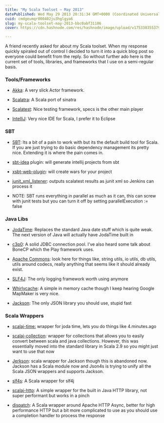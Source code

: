 ```yaml
---
title: "My Scala Toolset — May 2013"
datePublished: Wed May 29 2013 20:31:34 GMT+0000 (Coordinated Universal Time)
cuid: cmdgeumqr000402ju3hglgya6
slug: my-scala-toolset-may-2013-bbc0abf31106
cover: https://cdn.hashnode.com/res/hashnode/image/upload/v1753303553793/d19d3eca-524f-45e1-aecb-854edcc1a3dc.png

---
```


A friend recently asked for about my Scala toolset. When my response quickly spiraled out of control I decided to turn it into a quick blog post so everyone could benefit from the reply. So without further ado here is the current set of tools, libraries, and frameworks that I use on a semi-regular basis.

### Tools/Frameworks

* [Akka](http://akka.io/): A very slick Actor framework.
    
* [Scalatra](http://www.scalatra.org/): A Scala port of sinatra
    
* [Scalatest](http://www.scalatest.org/): Nice testing framework, specs is the other main player
    
* [IntelliJ](http://www.jetbrains.com/idea/): Very nice IDE for Scala, I prefer it to Eclipse
    

### SBT

* [SBT](http://www.scala-sbt.org/): Its a bit of a pain to work with but its the default build tool for Scala. If you are just trying to do basic dependency management its pretty nice. Extending it is where the pain comes in.
    
* [sbt-idea](https://github.com/mpeltonen/sbt-idea) plugin: will generate intellij projects from sbt
    
* [xsbt-web-plugin](https://github.com/JamesEarlDouglas/xsbt-web-plugin): will create wars for your project
    
* [junit\_xml\_listener](https://github.com/ijuma/junit_xml_listener): outputs scalatest results as junit xml so Jenkins can process it
    
* NOTE: SBT runs everything in parallel as much as it can, this can screw with junit tests but you can turn it off by setting parallelExecution := false
    

### Java Libs

* [JodaTime](http://joda-time.sourceforge.net/): Replaces the standard Java date stuff which is quite weak. The next version of Java will actually have JodaTime built in
    
* [c3p0](http://www.mchange.com/projects/c3p0/): A solid JDBC connection pool. I’ve also heard some talk about BoneCP which the Play framework uses.
    
* [Apache Commons](http://commons.apache.org/): look here for things like, string utils, io utils, db utils, utils around codecs, really anything that seems like it should already exist.
    
* [SLF4J](http://www.slf4j.org/): The only logging framework worth using anymore
    
* [Whirlycache](https://code.google.com/p/whirlycache/): A simple in memory cache though I keep hearing Google MapMaker is very nice.
    
* [Jackson](http://jackson.codehaus.org/): The only JSON library you should use, stupid fast
    

### Scala Wrappers

* [scalaj-time:](https://github.com/jorgeortiz85/scala-time) wrapper for joda time, lets you do things like 4.minutes.ago
    
* [scalaj-collection](https://github.com/scalaj/scalaj-collection): wrapper for collections that allows you to easily convert between scala and java collections. However, this was essentially moved into the standard library in Scala 2.9 so you might just want to use that now
    
* [Jerkson](https://github.com/codahale/jerkson): scala wrapper for Jackson though this is abandoned now. Jackson has a Scala module now and Json4s is trying to unify all the Scala JSON wrappers and supports Jackson.
    
* [slf4s](https://github.com/weiglewilczek/slf4s): A Scala wrapper for slf4j
    
* [scalaj-http](https://github.com/scalaj/scalaj-http): A simple wrapper for the built in Java HTTP library, not super performant but works in a pinch
    
* [dispatch](http://dispatch.databinder.net/Dispatch.html): A Scala wrapper around Apache HTTP Async, better for high performance HTTP but a bit more complicated to use as you should use a completion handler to process the response